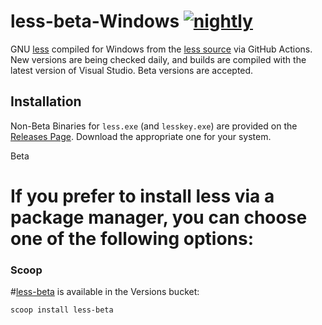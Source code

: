 # less-beta-Windows [![nightly](https://github.com/mcunha/less-beta-Windows/actions/workflows/nightly.yml/badge.svg)](https://github.com/mcunha/less-beta-Windows/actions/workflows/nightly.yml)

GNU [less](https://en.wikipedia.org/wiki/Less_\(Unix\)) compiled for Windows from the [less source](http://greenwoodsoftware.com/less/) via GitHub Actions. New versions are being checked daily, and builds are compiled with the latest version of Visual Studio. Beta versions are accepted.

## Installation

Non-Beta
Binaries for `less.exe` (and `lesskey.exe`) are provided on the [Releases Page](https://github.com/jftuga/less-Windows/releases). Download the appropriate one for your system.

Beta

# If you prefer to install less via a package manager, you can choose one of the following options:

### Scoop

#[less-beta](https://scoop.sh/#/apps?q=versions%2Fless-beta&s=0&d=1&o=true) is available in the Versions bucket:
```powershell
scoop install less-beta
```
